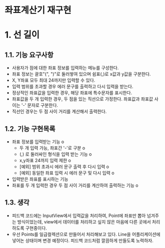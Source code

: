 좌표계산기 재구현
=========
# 1. 선 길이
## 1.1. 기능 요구사항
- 사용자가 점에 대한 좌표 정보를 입력하는 메뉴를 구성한다.
- 좌표 정보는 괄호"(", ")"로 둘러쌓여 있으며 쉼표(,)로 x값과 y값을 구분한다.
- X, Y좌표 모두 최대 24까지만 입력할 수 있다.
- 입력 범위를 초과할 경우 에러 문구를 출력하고 다시 입력을 받는다.
- 정상적인 좌표값을 입력한 경우, 해당 좌표에 특수문자를 표시한다.
- 좌표값을 두 개 입력한 경우, 두 점을 있는 직선으로 가정한다. 좌표값과 좌표값 사이는 '-' 문자로 구분한다.
- 직선인 경우는 두 점 사이 거리를 계산해서 출력한다.

## 1.2. 기능 구현목록
- 좌표 정보를 입력받는 기능 o
  - 두 개 입력 가능, 좌표간 '-'로 구분 o
  - (,) 로 둘러싸인 형식을 입력 받는 기능 o 
  - x,y좌표 24까지 입력 제한 o
  - [예외] 범위 초과시 에러 문구 출력 후 다시 입력 o 
  - [예외] 동일한 좌표 입력 시 에러 문구 및 다시 입력 o 
- 입력받은 좌표를 표시하는 기능
- 좌표를 두 개 입력한 경우 두 점 사이 거리를 계산하여 출력하는 기능 o

## 1.3. 생각
- 피드백 코드에는 InputView에서 입력값을 처리하여, Point에 좌표만 뽑아 넘겨주는 방식이었는데, view에서 데이터를 처리하고 싶지 않은 마음에 다른 곳에서 처리하도록 구현중이다.
- 우선 Points를 일급컬렉션으로 만들어서 처리해보고 있다. Line을 어플리케이션에 넣어논 상태이며 변경 예정이다. 피드백 코드처럼 깔끔하게 만들도록 노력하자.